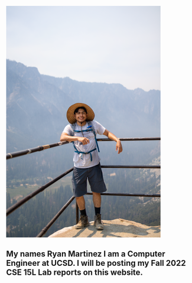 
![Pic.png](Pic.png)
## My names Ryan Martinez I am a Computer Engineer at UCSD. I will be posting my Fall 2022 CSE 15L Lab reports on this website.

